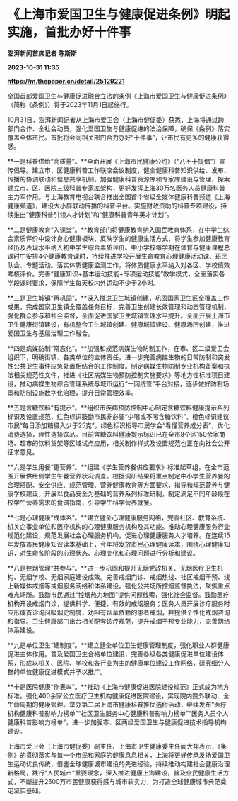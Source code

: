 # 《上海市爱国卫生与健康促进条例》明起实施，首批办好十件事
**澎湃新闻首席记者 陈斯斯**

**2023-10-31 11:35**

**https://m.thepaper.cn/detail/25129221**

全国首部爱国卫生与健康促进融合立法的条例《上海市爱国卫生与健康促进条例》（简称《条例》）将于2023年11月1日起施行。

10月31日，澎湃新闻记者从上海市爱卫会（上海市健促委）获悉，上海将通过跨部门合作、全社会动员，强化爱国卫生与健康促进的法治保障，确保《条例》落实覆盖全体市民。首批将会同相关部门合力办好“十件事”，让市民有更多的健康获得感。

**一是科普供给“高质量”。**全面开展《上海市民健康公约》（“八不十提倡”）宣传倡导。建立市、区健康科普工作联席会议制度，健全健康科普知识供给、发布、传播的协调联动和信息共享机制。加强健康科普资源库和专家库建设与管理，探索建立市、区、医院三级科普专家库架构，更好发挥上海30万名医务人员健康科普主力军作用。与上海教育电视台联合推出全国首个省级全媒体健康科普频道《上海健康频道》，建设大小屏联动传播的科普平台。实施财政资助的科普专项建设，持续推出“健康科普引领人才计划”和“健康科普青年英才计划”。

**二是健康教育“入课堂”。**教育部门将健康教育纳入国民教育体系，在中学生综合素质评价中设计身心健康板块，反映学生的健康生活方式，将学生参加健康教育经历及表现水平纳入初中学生综合素质评价。中小学校每学期在体育与健康课程总课时中安排4个健康教育课时，持续推进学校开展生命教育心理健康活动课、班团队会、专题活动。落实体质健康监测工作，将体质健康水平纳入对各区、学校绩效考核评价。完善“健康知识+基本运动技能+专项运动技能”教学模式，全面落实各学段课时要求，保障学生每天校内外运动不少于2小时。

**三是卫生城镇“再巩固”。**深入推进卫生城镇创建，巩固国家卫生区全覆盖工作成果，完成国家卫生镇全覆盖任务目标，完善卫生创建长效管理和动态管理机制，强化群众参与和社会监督，全面促进国家卫生城镇管理水平提升。全面开展上海市卫生健康街镇建设，有机整合卫生城镇创建、健康城镇建设、健康场所创建，推进爱国卫生与基层治理工作融合。

**四是病媒防制“常态化”。**加强和规范病媒生物防制工作，在市、区二级爱卫会组织下，明确街镇、各类单位的主体责任，进一步完善病媒生物的日常防制和突发性公共卫生事件应急处置相结合的工作制度。制定病媒生物防制专业机构备案和执法相关规范性文件，推进《社区病媒生物预防控制实施要求》等地方性标准项目建设，推动病媒生物综合管理系统与城市运行“一网统管”平台对接，逐步做好防制场景和防制设施数字化治理，提升日常管理效率。

**五是含糖饮料“有提示”。**组织市疾病预防控制中心制定含糖饮料健康提示系列标识及设置规范，红色标识鼓励市民非必要“少喝或不喝含糖饮料”，橙色标识建议市民“每日添加糖摄入少于25克”，绿色标识指导市民学会“看懂营养成分表”，优化消费选择，理性选择饮品。目前含糖饮料健康提示标识已在全市8个区150余家商场、超市的饮料货架等区域试点应用，相关制作样式及设置规范也正在向社会公开征求意见。

**六是学生用餐“更营养”。**组建《学生营养餐供应要求》标准起草组，在全市范围开展供给侧学生午餐营养状况调查。根据调研结果将重点制定中小学生营养餐的合理搭配、安全供应、规范管理、营养健康教育等方面要求，指导和规范营养与健康学校建设，开展以食品安全为基础的营养系列标准研制，制定满足不同年龄段在校学生营养需求的食谱指南，引导学生科学营养就餐。

**七是心理健康“成体系”。**建立健全心理健康服务网络，完善社区、教育系统、机关企事业单位和医疗机构的心理健康服务机构及其功能。推动心理健康服务行业规范化建设，规范发展社会心理服务机构，促进心理健康服务人才培养。在连续15年发放市民健康知识读本基础上，今年将发放市民心理健康读本，围绕心理健康知识，对生命各阶段的心理状态、心理变化和心理问题进行分析和建议。

**八是控烟管理“共参与”。**进一步巩固和提升无烟党政机关、无烟医疗卫生机构、无烟学校、无烟家庭建设成效。完善戒烟门诊、戒烟热线、社区戒烟干预、线上新媒体戒烟等戒烟服务网络和体系建设。强化公共场所控烟监督执法，聚焦重点难点场所。鼓励市民通过“控烟热力地图”提供问题线索，强化社会监督。鼓励医疗机构开设戒烟门诊，提供科学、便捷、有效的戒烟服务；医务人员开展诊疗服务时应形成首诊询问吸烟史制度，劝阻有烟草依赖的患者戒烟，并提供个性化戒烟咨询和指导。卫生健康部门出台相关配套诊疗规范，提升戒烟干预专业能力，完善网络体系建设。

**九是单位卫生“建制度”。**建立健全单位卫生健康管理制度，强化职业人群健康促进主体作用。普及爱国卫生合格单位建设，完善各级各类健康促进单位建设体系，形成以机关、医院、学校和各行业为主的健康单位建设工作网络，研究细分人群的单位健康促进模式并予以推广。

**十是医院健康“作表率”。**推动《上海市健康促进医院建设规范》正式成为地方标准。强化400余家公立医疗卫生机构健康促进医院建设，实现院内院外联动、全生命周期的健康管理。举办第二届上海市健康科普推优选树活动，继续发布“医疗机构健康科普影响力榜单”“社区卫生服务中心健康科普影响力榜单”“医务人员个人健康科普影响力榜单”，进一步加强市、区两级爱国卫生与健康促进技术指导机构建设。

上海市爱卫会（上海市健促委）副主任、上海市卫生健康委主任闻大翔表示，《条例》的贯彻落实与每一个市民和家庭的健康息息相关，上海将更好传承发扬爱国卫生运动优良传统，借鉴全球健康城市建设的先进经验，持续推动构建社会健康治理新格局，践行“人民城市”重要理念，深入推进健康上海建设，普及全民健康生活方式，不断提升2500万市民健康获得感与城市软实力，为打造全球健康城市典范奠定坚实基础。